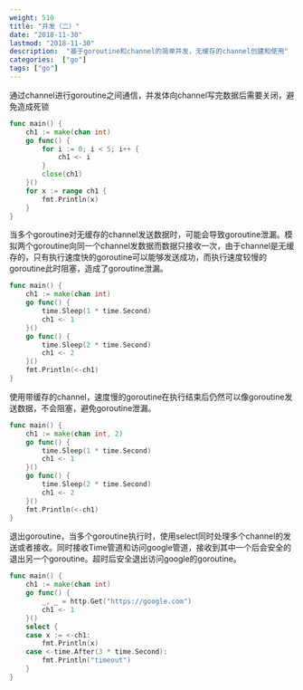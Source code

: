 ```yaml
---
weight: 510
title: "并发（二）"
date: "2018-11-30"
lastmod: "2018-11-30"
description:  "基于goroutine和channel的简单并发，无缓存的channel创建和使用"
categories:  ["go"]
tags: ["go"]
---
```


通过channel进行goroutine之间通信，并发体向channel写完数据后需要关闭，避免造成死锁
```go
func main() {
	ch1 := make(chan int)
	go func() {
		for i := 0; i < 5; i++ {
			ch1 <- i
		}
		close(ch1)
	}()
	for x := range ch1 {
		fmt.Println(x)
	}
}
```

当多个goroutine对无缓存的channel发送数据时，可能会导致goroutine泄漏。模拟两个goroutine向同一个channel发数据而数据只接收一次，由于channel是无缓存的，只有执行速度快的goroutine可以能够发送成功，而执行速度较慢的goroutine此时阻塞，造成了goroutine泄漏。
```go
func main() {
	ch1 := make(chan int)
	go func() {
		time.Sleep(1 * time.Second)
		ch1 <- 1
	}()
	go func() {
		time.Sleep(2 * time.Second)
		ch1 <- 2
	}()
	fmt.Println(<-ch1)
}
```

使用带缓存的channel，速度慢的goroutine在执行结束后仍然可以像goroutine发送数据，不会阻塞，避免goroutine泄漏。
```go
func main() {
	ch1 := make(chan int, 2)
	go func() {
		time.Sleep(1 * time.Second)
		ch1 <- 1
	}()
	go func() {
		time.Sleep(2 * time.Second)
		ch1 <- 2
	}()
	fmt.Println(<-ch1)
}
```

退出goroutine，当多个goroutine执行时，使用select同时处理多个channel的发送或者接收。同时接收Time管道和访问google管道，接收到其中一个后会安全的退出另一个goroutine。超时后安全退出访问google的goroutine。
```go
func main() {
	ch1 := make(chan int)
	go func() {
		_, _ = http.Get("https://google.com")
		ch1 <- 1
	}()
	select {
	case x := <-ch1:
		fmt.Println(x)
	case <-time.After(3 * time.Second):
		fmt.Println("timeout")
	}
}
```